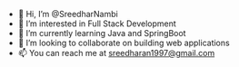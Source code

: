 - 👋 Hi, I’m @SreedharNambi
- 👀 I’m interested in Full Stack Development
- 🌱 I’m currently learning Java and SpringBoot
- 💞️ I’m looking to collaborate on building web applications 
- 📫 You can reach me at sreedharan1997@gmail.com


